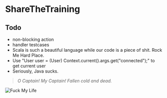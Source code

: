 ShareTheTraining
=================================

## Todo
* non-blocking action
* handler testcases
* Scala is such a beautiful language while our code is a piece of shit. Rock Me Hard Place.
* Use "User user = (User) Context.current().args.get("connected");" to get current user
* Seriously, Java sucks.

>*O Captain! My Captain! Fallen cold and dead.*

![Fuck My Life](http://sd.keepcalm-o-matic.co.uk/i/keep-calm-and-fuck-my-life-6.png)
